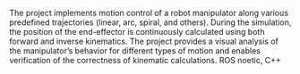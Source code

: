 The project implements motion control of a robot manipulator along various predefined trajectories (linear, arc, spiral, and others). During the simulation, the position of the end-effector is continuously calculated using both forward and inverse kinematics. The project provides a visual analysis of the manipulator’s behavior for different types of motion and enables verification of the correctness of kinematic calculations.
ROS noetic, C++

